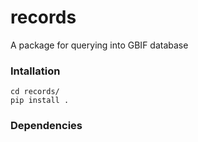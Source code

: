 # records
A package for querying into GBIF database

### Intallation
``` git clone https://github.com/Wenyi909/records
cd records/
pip install .
```

### Dependencies
``` conda install requests pandas numpy
```

